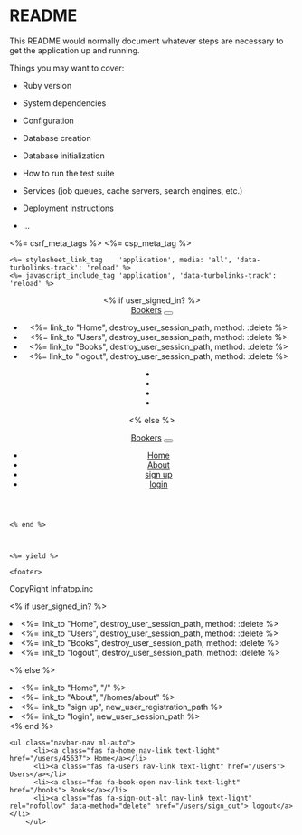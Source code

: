# README

This README would normally document whatever steps are necessary to get the
application up and running.

Things you may want to cover:

* Ruby version

* System dependencies

* Configuration

* Database creation

* Database initialization

* How to run the test suite

* Services (job queues, cache servers, search engines, etc.)

* Deployment instructions

* ...


<!DOCTYPE html>
<html>
  <head>
    <title>Bookers2</title>
    <%= csrf_meta_tags %>
    <%= csp_meta_tag %>

    <%= stylesheet_link_tag    'application', media: 'all', 'data-turbolinks-track': 'reload' %>
    <%= javascript_include_tag 'application', 'data-turbolinks-track': 'reload' %>
  </head>
  
<header>
  <body class="d-flex flex-column vh-100">
  <% if user_signed_in? %>
  <nav class="navbar navbar-expand-lg navbar-dark bg-dark">
    <div class="container">
      <a class="navbar-brand" href="/"><span>Bookers</span></a>
      <button class="navbar-toggler" type="button" data-toggle="collapse" data-target="#navbarNavDropdown" aria-controls="navbarNavDropdown" aria-expanded="false" aria-label="Toggle navigation">
        <span class="navbar-toggler-icon"></span>
      </button>
      <div class="collapse navbar-collapse" id="navbarNavDropdown">
        <ul class="navbar-nav ml-auto">
          <li><%= link_to "Home", destroy_user_session_path, method: :delete %></li>
          <li><%= link_to "Users", destroy_user_session_path, method: :delete %></li>
          <li><%= link_to "Books", destroy_user_session_path, method: :delete %></li>
          <li><%= link_to "logout", destroy_user_session_path, method: :delete %></li>
        </ul>
      </div>
    </div>
  </nav>

  <li>
    
  </li>
  <li>
    
  </li>
  <li>
    
  </li>
  <li>
    
  </li>

  <% else %>
  
  <nav class="navbar navbar-expand-lg navbar-dark bg-dark">
    <div class="container">
      <a class="navbar-brand" href="/"><span>Bookers</span></a>
      <button class="navbar-toggler" type="button" data-toggle="collapse" data-target="#navbarNavDropdown" aria-controls="navbarNavDropdown" aria-expanded="false" aria-label="Toggle navigation">
        <span class="navbar-toggler-icon"></span>
      </button>
      <div class="collapse navbar-collapse" id="navbarNavDropdown">
        <ul class="navbar-nav ml-auto">
          <li><a class="fas fa-home nav-link text-light" href="/"> Home</a></li>
          <li><a class="fas fa-link nav-link text-light" href="/homes/about"> About</a></li>
          <li><a class="fas fa-user-plus nav-link text-light" href="/users/sign_up"> sign up</a></li>
          <li><a class="fas fa-sign-in-alt nav-link text-light" href="/users/sign_in"> login</a></li>
        </ul>
      </div>
    </div>
  </nav>
</header>

    <% end %>



    <%= yield %>
    
    <footer>
  <div class="container mt-5">
  	<div class="row">
    	<div class="mx-auto">
    		<p>CopyRight Infratop.inc</p>
    	</div>
    </div>
  </div>
</footer>

  </body>
</html>

<% if user_signed_in? %>
  <li>
    <%= link_to "Home", destroy_user_session_path, method: :delete %>
  </li>
  <li>
    <%= link_to "Users", destroy_user_session_path, method: :delete %>
  </li>
  <li>
    <%= link_to "Books", destroy_user_session_path, method: :delete %>
  </li>
  <li>
    <%= link_to "logout", destroy_user_session_path, method: :delete %>
  </li>

  <% else %>
      <li>
        <%= link_to "Home", "/" %>
      </li>
      <li>
        <%= link_to "About", "/homes/about" %>
      </li>
      <li>
        <%= link_to "sign up", new_user_registration_path %>
      </li>
      <li>
        <%= link_to "login", new_user_session_path %>
      </li>
    <% end %>
    
    <ul class="navbar-nav ml-auto">
          <li><a class="fas fa-home nav-link text-light" href="/users/45637"> Home</a></li>
          <li><a class="fas fa-users nav-link text-light" href="/users"> Users</a></li>
          <li><a class="fas fa-book-open nav-link text-light" href="/books"> Books</a></li>
          <li><a class="fas fa-sign-out-alt nav-link text-light" rel="nofollow" data-method="delete" href="/users/sign_out"> logout</a></li>
        </ul>